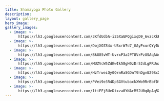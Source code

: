 ```yaml
---
title: Shamayoga Photo Gallery
description:
layout: gallery_page
hero_image:
gallery_images:
  - image: >-
      https://lh3.googleusercontent.com/3KfdUdbA-i25XaGPQgixqD9_6vzcXkRpjT4tPa1GuHOs_NvZVElSFr6_K3yDAm_E4D9UeOGm2gOQqbqp8Q=s0-rj-l80-e30#.jpg
  - image: >-
      https://lh3.googleusercontent.com/DojXOZ84x-USxrW7d7_GAyPxurQYyDAZDOCkoKB8eJQplekH-64ag1_YI3cbywnZVEjbg94zr55t27AbHg=s0-rj-l80-e30#.jpg
  - image: >-
      https://lh3.googleusercontent.com/BkG8SvWT-UvrxP3a2PT8VrPzUSAqAAcxuPM5er-SnTELHK7Mls0BuVFJDF1ALd-mNCiQc18Nv_HdOriZ3A=s0-rj-l80-e30#.jpg
  - image: >-
      https://lh5.googleusercontent.com/MUZVcW5ZdEwIk58gH0zDr52dLgPRUoakPLDSMAK1U72DGOd-g-ttqVyD9vEGFmzpuOb9Ax1xcSmEC7UqFg=s0-rj-l80-e30#.jpg
  - image: >-
      https://lh3.googleusercontent.com/HzTrweiQy0QrnRaSGDnT9hDgvG29ScXU0a61xhqbX4t26VhfMd43-ecrVoEEK_SNyDokq6Zl6rfoDzodJw=s0-rj-l80-e30#.jpg
  - image: >-
      https://lh3.googleusercontent.com/PVei9e3R4DpSGVtubackXWo9RrBbfDtFW0D258OcDuccuTaN4roVMx76ng1bRug1QVWqWZw2o_0xIS1YdQ=s0-rj-l80-e30#.jpg
  - image: >-
      https://lh3.googleusercontent.com/ltiEFjRUeDtxza0YNArM52U0q8pAq5XCcUqZ-sw1dk84thcq3lQRLAX9HisC-2HihMn0gVRdGE0IitqX6g=s0-rj-l80-e30#.jpg
---
```


